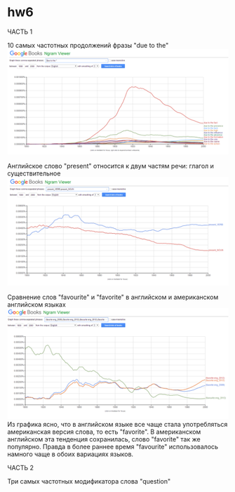 # hw6
ЧАСТЬ 1

  10 самых частотных продолжений фразы "due to the"
  ![](https://github.com/elieli99/hw6/blob/master/Screenshot%20(8).png?raw=true)

  Английское слово "present" относится к двум частям речи: глагол и существительное
  ![](https://github.com/elieli99/hw6/blob/master/Screenshot%20(9).png?raw=true)

  Сравнение слов "favourite" и "favorite" в английском и американском английском языках
  ![](https://github.com/elieli99/hw6/blob/master/Screenshot%20(10).png?raw=true)
Из графика ясно, что в английском языке все чаще стала употребляться американская версия слова, то есть "favorite". В американском английском эта тенденция сохранилась, слово "favorite" так же популярно. Правда в более раннее время "favourite" использовалось намного чаще в обоих вариациях языков. 

ЧАСТЬ 2

  Три самых частотных модификатора слова "question"
